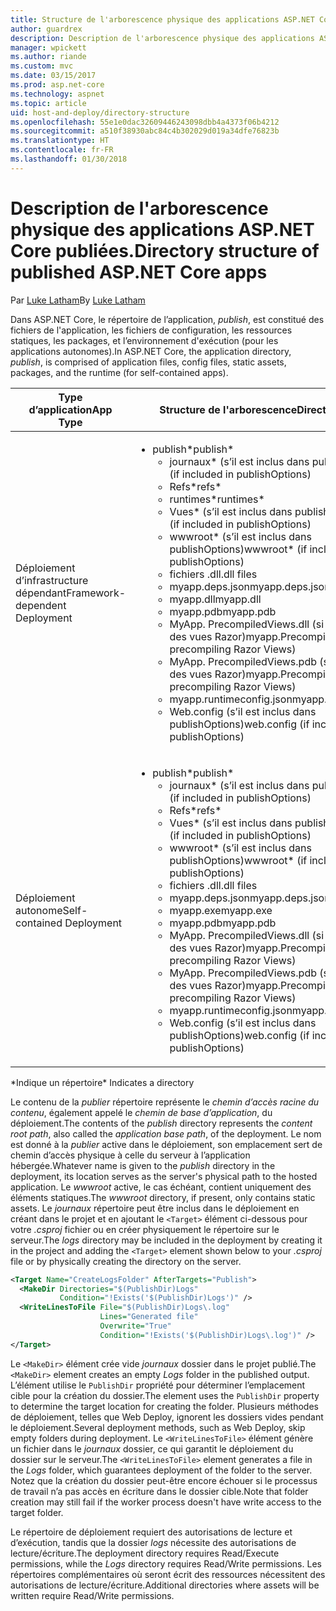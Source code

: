 ```yaml
---
title: Structure de l'arborescence physique des applications ASP.NET Core
author: guardrex
description: Description de l'arborescence physique des applications ASP.NET Core publiées.
manager: wpickett
ms.author: riande
ms.custom: mvc
ms.date: 03/15/2017
ms.prod: asp.net-core
ms.technology: aspnet
ms.topic: article
uid: host-and-deploy/directory-structure
ms.openlocfilehash: 55e1e0dac32609446243098dbb4a4373f06b4212
ms.sourcegitcommit: a510f38930abc84c4b302029d019a34dfe76823b
ms.translationtype: HT
ms.contentlocale: fr-FR
ms.lasthandoff: 01/30/2018
---
```

# <a name="directory-structure-of-published-aspnet-core-apps"></a><span data-ttu-id="f95cb-103">Description de l'arborescence physique des applications ASP.NET Core publiées.</span><span class="sxs-lookup"><span data-stu-id="f95cb-103">Directory structure of published ASP.NET Core apps</span></span>

<span data-ttu-id="f95cb-104">Par [Luke Latham](https://github.com/guardrex)</span><span class="sxs-lookup"><span data-stu-id="f95cb-104">By [Luke Latham](https://github.com/guardrex)</span></span>

<span data-ttu-id="f95cb-105">Dans ASP.NET Core, le répertoire de l’application, *publish*, est constitué des fichiers de l'application, les fichiers de configuration, les ressources statiques, les packages, et l’environnement d'exécution (pour les applications autonomes).</span><span class="sxs-lookup"><span data-stu-id="f95cb-105">In ASP.NET Core, the application directory, *publish*, is comprised of application files, config files, static assets, packages, and the runtime (for self-contained apps).</span></span>

| <span data-ttu-id="f95cb-106">Type d’application</span><span class="sxs-lookup"><span data-stu-id="f95cb-106">App Type</span></span>                       | <span data-ttu-id="f95cb-107">Structure de l'arborescence</span><span class="sxs-lookup"><span data-stu-id="f95cb-107">Directory Structure</span></span> |
| ------------------------------ | ------------------- |
| <span data-ttu-id="f95cb-108">Déploiement d’infrastructure dépendant</span><span class="sxs-lookup"><span data-stu-id="f95cb-108">Framework-dependent Deployment</span></span> | <ul><li><span data-ttu-id="f95cb-109">publish\*</span><span class="sxs-lookup"><span data-stu-id="f95cb-109">publish\*</span></span><ul><li><span data-ttu-id="f95cb-110">journaux\* (s’il est inclus dans publishOptions)</span><span class="sxs-lookup"><span data-stu-id="f95cb-110">logs\* (if included in publishOptions)</span></span></li><li><span data-ttu-id="f95cb-111">Refs\*</span><span class="sxs-lookup"><span data-stu-id="f95cb-111">refs\*</span></span></li><li><span data-ttu-id="f95cb-112">runtimes\*</span><span class="sxs-lookup"><span data-stu-id="f95cb-112">runtimes\*</span></span></li><li><span data-ttu-id="f95cb-113">Vues\* (s’il est inclus dans publishOptions)</span><span class="sxs-lookup"><span data-stu-id="f95cb-113">Views\* (if included in publishOptions)</span></span></li><li><span data-ttu-id="f95cb-114">wwwroot\* (s’il est inclus dans publishOptions)</span><span class="sxs-lookup"><span data-stu-id="f95cb-114">wwwroot\* (if included in publishOptions)</span></span></li><li><span data-ttu-id="f95cb-115">fichiers .dll</span><span class="sxs-lookup"><span data-stu-id="f95cb-115">.dll files</span></span></li><li><span data-ttu-id="f95cb-116">myapp.deps.json</span><span class="sxs-lookup"><span data-stu-id="f95cb-116">myapp.deps.json</span></span></li><li><span data-ttu-id="f95cb-117">myapp.dll</span><span class="sxs-lookup"><span data-stu-id="f95cb-117">myapp.dll</span></span></li><li><span data-ttu-id="f95cb-118">myapp.pdb</span><span class="sxs-lookup"><span data-stu-id="f95cb-118">myapp.pdb</span></span></li><li><span data-ttu-id="f95cb-119">MyApp. PrecompiledViews.dll (si la précompilation des vues Razor)</span><span class="sxs-lookup"><span data-stu-id="f95cb-119">myapp.PrecompiledViews.dll (if precompiling Razor Views)</span></span></li><li><span data-ttu-id="f95cb-120">MyApp. PrecompiledViews.pdb (si la précompilation des vues Razor)</span><span class="sxs-lookup"><span data-stu-id="f95cb-120">myapp.PrecompiledViews.pdb (if precompiling Razor Views)</span></span></li><li><span data-ttu-id="f95cb-121">myapp.runtimeconfig.json</span><span class="sxs-lookup"><span data-stu-id="f95cb-121">myapp.runtimeconfig.json</span></span></li><li><span data-ttu-id="f95cb-122">Web.config (s’il est inclus dans publishOptions)</span><span class="sxs-lookup"><span data-stu-id="f95cb-122">web.config (if included in publishOptions)</span></span></li></ul></li></ul> |
| <span data-ttu-id="f95cb-123">Déploiement autonome</span><span class="sxs-lookup"><span data-stu-id="f95cb-123">Self-contained Deployment</span></span>      | <ul><li><span data-ttu-id="f95cb-124">publish\*</span><span class="sxs-lookup"><span data-stu-id="f95cb-124">publish\*</span></span><ul><li><span data-ttu-id="f95cb-125">journaux\* (s’il est inclus dans publishOptions)</span><span class="sxs-lookup"><span data-stu-id="f95cb-125">logs\* (if included in publishOptions)</span></span></li><li><span data-ttu-id="f95cb-126">Refs\*</span><span class="sxs-lookup"><span data-stu-id="f95cb-126">refs\*</span></span></li><li><span data-ttu-id="f95cb-127">Vues\* (s’il est inclus dans publishOptions)</span><span class="sxs-lookup"><span data-stu-id="f95cb-127">Views\* (if included in publishOptions)</span></span></li><li><span data-ttu-id="f95cb-128">wwwroot\* (s’il est inclus dans publishOptions)</span><span class="sxs-lookup"><span data-stu-id="f95cb-128">wwwroot\* (if included in publishOptions)</span></span></li><li><span data-ttu-id="f95cb-129">fichiers .dll</span><span class="sxs-lookup"><span data-stu-id="f95cb-129">.dll files</span></span></li><li><span data-ttu-id="f95cb-130">myapp.deps.json</span><span class="sxs-lookup"><span data-stu-id="f95cb-130">myapp.deps.json</span></span></li><li><span data-ttu-id="f95cb-131">myapp.exe</span><span class="sxs-lookup"><span data-stu-id="f95cb-131">myapp.exe</span></span></li><li><span data-ttu-id="f95cb-132">myapp.pdb</span><span class="sxs-lookup"><span data-stu-id="f95cb-132">myapp.pdb</span></span></li><li><span data-ttu-id="f95cb-133">MyApp. PrecompiledViews.dll (si la précompilation des vues Razor)</span><span class="sxs-lookup"><span data-stu-id="f95cb-133">myapp.PrecompiledViews.dll (if precompiling Razor Views)</span></span></li><li><span data-ttu-id="f95cb-134">MyApp. PrecompiledViews.pdb (si la précompilation des vues Razor)</span><span class="sxs-lookup"><span data-stu-id="f95cb-134">myapp.PrecompiledViews.pdb (if precompiling Razor Views)</span></span></li><li><span data-ttu-id="f95cb-135">myapp.runtimeconfig.json</span><span class="sxs-lookup"><span data-stu-id="f95cb-135">myapp.runtimeconfig.json</span></span></li><li><span data-ttu-id="f95cb-136">Web.config (s’il est inclus dans publishOptions)</span><span class="sxs-lookup"><span data-stu-id="f95cb-136">web.config (if included in publishOptions)</span></span></li></ul></li></ul> |
<span data-ttu-id="f95cb-137">\*Indique un répertoire</span><span class="sxs-lookup"><span data-stu-id="f95cb-137">\* Indicates a directory</span></span>

<span data-ttu-id="f95cb-138">Le contenu de la *publier* répertoire représente le *chemin d’accès racine du contenu*, également appelé le *chemin de base d’application*, du déploiement.</span><span class="sxs-lookup"><span data-stu-id="f95cb-138">The contents of the *publish* directory represents the *content root path*, also called the *application base path*, of the deployment.</span></span> <span data-ttu-id="f95cb-139">Le nom est donné à la *publier* active dans le déploiement, son emplacement sert de chemin d’accès physique à celle du serveur à l’application hébergée.</span><span class="sxs-lookup"><span data-stu-id="f95cb-139">Whatever name is given to the *publish* directory in the deployment, its location serves as the server's physical path to the hosted application.</span></span> <span data-ttu-id="f95cb-140">Le *wwwroot* active, le cas échéant, contient uniquement des éléments statiques.</span><span class="sxs-lookup"><span data-stu-id="f95cb-140">The *wwwroot* directory, if present, only contains static assets.</span></span> <span data-ttu-id="f95cb-141">Le *journaux* répertoire peut être inclus dans le déploiement en créant dans le projet et en ajoutant le `<Target>` élément ci-dessous pour votre *.csproj* fichier ou en créer physiquement le répertoire sur le serveur.</span><span class="sxs-lookup"><span data-stu-id="f95cb-141">The *logs* directory may be included in the deployment by creating it in the project and adding the `<Target>` element shown below to your *.csproj* file or by physically creating the directory on the server.</span></span>

```xml
<Target Name="CreateLogsFolder" AfterTargets="Publish">
  <MakeDir Directories="$(PublishDir)Logs" 
           Condition="!Exists('$(PublishDir)Logs')" />
  <WriteLinesToFile File="$(PublishDir)Logs\.log" 
                    Lines="Generated file" 
                    Overwrite="True" 
                    Condition="!Exists('$(PublishDir)Logs\.log')" />
</Target>
```

<span data-ttu-id="f95cb-142">Le `<MakeDir>` élément crée vide *journaux* dossier dans le projet publié.</span><span class="sxs-lookup"><span data-stu-id="f95cb-142">The `<MakeDir>` element creates an empty *Logs* folder in the published output.</span></span> <span data-ttu-id="f95cb-143">L’élément utilise le `PublishDir` propriété pour déterminer l’emplacement cible pour la création du dossier.</span><span class="sxs-lookup"><span data-stu-id="f95cb-143">The element uses the `PublishDir` property to determine the target location for creating the folder.</span></span> <span data-ttu-id="f95cb-144">Plusieurs méthodes de déploiement, telles que Web Deploy, ignorent les dossiers vides pendant le déploiement.</span><span class="sxs-lookup"><span data-stu-id="f95cb-144">Several deployment methods, such as Web Deploy, skip empty folders during deployment.</span></span> <span data-ttu-id="f95cb-145">Le `<WriteLinesToFile>` élément génère un fichier dans le *journaux* dossier, ce qui garantit le déploiement du dossier sur le serveur.</span><span class="sxs-lookup"><span data-stu-id="f95cb-145">The `<WriteLinesToFile>` element generates a file in the *Logs* folder, which guarantees deployment of the folder to the server.</span></span> <span data-ttu-id="f95cb-146">Notez que la création du dossier peut-être encore échouer si le processus de travail n’a pas accès en écriture dans le dossier cible.</span><span class="sxs-lookup"><span data-stu-id="f95cb-146">Note that folder creation may still fail if the worker process doesn't have write access to the target folder.</span></span>

<span data-ttu-id="f95cb-147">Le répertoire de déploiement requiert des autorisations de lecture et d’exécution, tandis que la dossier *logs* nécessite des autorisations de lecture/écriture.</span><span class="sxs-lookup"><span data-stu-id="f95cb-147">The deployment directory requires Read/Execute permissions, while the *Logs* directory requires Read/Write permissions.</span></span> <span data-ttu-id="f95cb-148">Les répertoires complémentaires où seront écrit des ressources nécessitent des autorisations de lecture/écriture.</span><span class="sxs-lookup"><span data-stu-id="f95cb-148">Additional directories where assets will be written require Read/Write permissions.</span></span>
